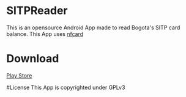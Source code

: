 # SITPReader
This is an opensource Android App made to read Bogota's SITP card balance. This App uses [nfcard](https://github.com/sinpolib/nfcard)

# Download
[Play Store](https://play.google.com/store/apps/details?id=com.macastiblancot.lectorsitp)

#License
This App is copyrighted under GPLv3
